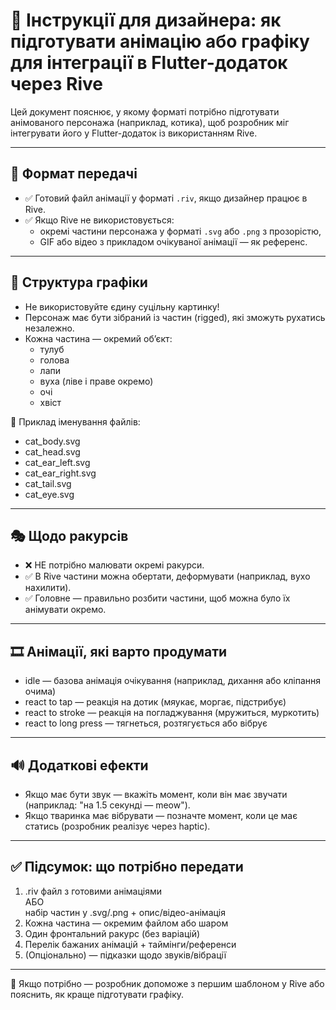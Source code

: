 # 🎨 Інструкції для дизайнера: як підготувати анімацію або графіку для інтеграції в Flutter-додаток через Rive

Цей документ пояснює, у якому форматі потрібно підготувати анімованого персонажа (наприклад, котика), щоб розробник міг інтегрувати його у Flutter-додаток із використанням Rive.

---

## 🔧 Формат передачі

- ✅ Готовий файл анімації у форматі `.riv`, якщо дизайнер працює в Rive.
- ✅ Якщо Rive не використовується:
  - окремі частини персонажа у форматі `.svg` або `.png` з прозорістю,
  - GIF або відео з прикладом очікуваної анімації — як референс.

---

## 🎨 Структура графіки

- Не використовуйте єдину суцільну картинку!
- Персонаж має бути зібраний із частин (rigged), які зможуть рухатись незалежно.
- Кожна частина — окремий об’єкт:
  - тулуб
  - голова
  - лапи
  - вуха (ліве і праве окремо)
  - очі
  - хвіст

🧩 Приклад іменування файлів:

- cat_body.svg  
- cat_head.svg  
- cat_ear_left.svg  
- cat_ear_right.svg  
- cat_tail.svg  
- cat_eye.svg  

---

## 🎭 Щодо ракурсів

- ❌ НЕ потрібно малювати окремі ракурси.
- ✅ В Rive частини можна обертати, деформувати (наприклад, вухо нахилити).
- ✅ Головне — правильно розбити частини, щоб можна було їх анімувати окремо.

---

## 🎞 Анімації, які варто продумати

- idle — базова анімація очікування (наприклад, дихання або кліпання очима)
- react to tap — реакція на дотик (мяукає, моргає, підстрибує)
- react to stroke — реакція на погладжування (мружиться, муркотить)
- react to long press — тягнеться, розтягується або вібрує

---

## 🔊 Додаткові ефекти

- Якщо має бути звук — вкажіть момент, коли він має звучати (наприклад: "на 1.5 секунді — meow").
- Якщо тваринка має вібрувати — позначте момент, коли це має статись (розробник реалізує через haptic).

---

## ✅ Підсумок: що потрібно передати

1. .riv файл з готовими анімаціями  
   АБО  
   набір частин у .svg/.png + опис/відео-анімація
2. Кожна частина — окремим файлом або шаром
3. Один фронтальний ракурс (без варіацій)
4. Перелік бажаних анімацій + таймінги/референси
5. (Опціонально) — підказки щодо звуків/вібрації

---

💬 Якщо потрібно — розробник допоможе з першим шаблоном у Rive або пояснить, як краще підготувати графіку.
